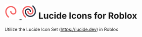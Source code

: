 [lucide-website]: https://lucide.dev

[img/lucide-logo-dark]: repo-assets/lucide-logo-dark.svg#gh-dark-mode-only
[img/lucide-logo-light]: repo-assets/lucide-logo-light.svg#gh-light-mode-only

# [![Lucide Logo][img/lucide-logo-dark] ![Lucide Logo][img/lucide-logo-light]][lucide-website] Lucide Icons for Roblox

Utilize the Lucide Icon Set (<https://lucide.dev>) in Roblox
